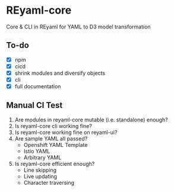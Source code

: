 # REyaml-core
 Core & CLI in REyaml for YAML to D3 model transformation

## To-do
- [x] npm
- [x] cicd
- [x] shrink modules and diversify objects
- [x] cli
- [x] full documentation

## Manual CI Test
1. Are modules in reyaml-core mutable (i.e. standalone) enough?
2. Is reyaml-core cli working fine?
3. Is reyaml-core working fine on reyaml-ui?
4. Are sample YAML all passed?
   - Openshift YAML Template
   - Istio YAML
   - Arbitrary YAML
5. Is reyaml-core efficient enough?
   - Line skipping
   - Live updating
   - Character traversing

